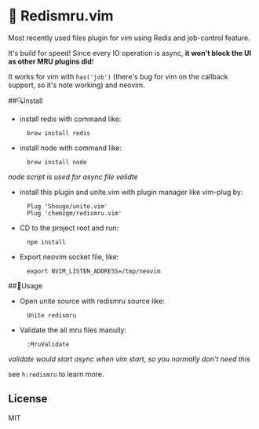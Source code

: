 # 🚩 Redismru.vim

Most recently used files plugin for vim using Redis and job-control feature.

It's build for speed! Since every IO operation is async, **it won't block the UI
as other MRU plugins did**!

It works for vim with `has('job')` (there's bug for vim on the callback support,
so it's note working) and neovim.

##🔍Install

* install redis with command like:

        brew install redis

* install node with command like:

        brew install node

_node script is used for async file validte_

* install this plugin and unite.vim with plugin manager like vim-plug by:

        Plug 'Shougo/unite.vim'
        Plug 'chemzqm/redismru.vim'

* CD to the project root and run:

        npm install

* Export neovim socket file, like:

        export NVIM_LISTEN_ADDRESS=/tmp/neovim

##🍚Usage

* Open unite source with redismru source like:

        Unite redismru

* Validate the all mru files manully:

        :MruValidate

_validate would start async when vim start, so you normally don't need this_

see `h:redismru` to learn more.

## License

MIT
